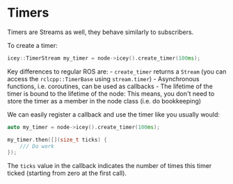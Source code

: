 # Timers 

Timers are Streams as well, they behave similarly to subscribers. 

To create a timer:
```cpp
icey::TimerStream my_timer = node->icey().create_timer(100ms);
```

Key differences to regular ROS are: 
     - `create_timer` returns a `Stream` (you can access the `rclcpp::TimerBase` using `stream.timer`)
    - Asynchronous functions, i.e. coroutines, can be used as callbacks
     - The lifetime of the timer is bound to the lifetime of the node: This means, you don't need to store the timer as a member in the node class (i.e. do bookkeeping)
     
We can easily register a callback and use the timer like you usually would: 

```cpp
auto my_timer = node->icey().create_timer(100ms);

my_timer.then([](size_t ticks) {
    /// Do work
});
```

The `ticks` value in the callback indicates the number of times this timer ticked (starting from zero at the first call).